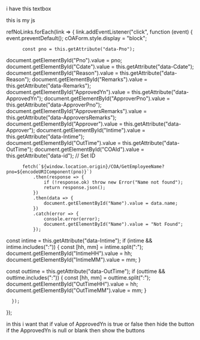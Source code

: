 i have this textbox 
<input type="hidden" asp-for="ApprovedYn" id="ApprovedYn" name="ApprovedYn" />

this is my js 

  refNoLinks.forEach(link => {
      link.addEventListener("click", function (event) {
          event.preventDefault();
          cOAForm.style.display = "block";

          const pno = this.getAttribute("data-Pno");
  document.getElementById("Pno").value = pno;
          document.getElementById("Cdate").value = this.getAttribute("data-Cdate");
          document.getElementById("Reason").value = this.getAttribute("data-Reason");
          document.getElementById("Remarks").value = this.getAttribute("data-Remarks");
          document.getElementById("ApprovedYn").value = this.getAttribute("data-ApprovedYn");
          document.getElementById("ApproverPno").value = this.getAttribute("data-ApproverPno");
          document.getElementById("ApproversRemarks").value = this.getAttribute("data-ApproversRemarks");
          document.getElementById("Approver").value = this.getAttribute("data-Approver");
          document.getElementById("Intime").value = this.getAttribute("data-Intime");
          document.getElementById("OutTime").value = this.getAttribute("data-OutTime");
          document.getElementById("COAId").value = this.getAttribute("data-id"); // Set ID


          fetch(`${window.location.origin}/COA/GetEmployeeName?pno=${encodeURIComponent(pno)}`)
              .then(response => {
                  if (!response.ok) throw new Error("Name not found");
                  return response.json();
              })
              .then(data => {
                  document.getElementById("Name").value = data.name;
              })
              .catch(error => {
                  console.error(error);
                  document.getElementById("Name").value = "Not Found";
              });
     

         
         
         
  const intime = this.getAttribute("data-Intime");
  if (intime && intime.includes(":")) {
      const [hh, mm] = intime.split(":");
      document.getElementById("IntimeHH").value = hh;
      document.getElementById("IntimeMM").value = mm;
  }

 
  const outtime = this.getAttribute("data-OutTime");
  if (outtime && outtime.includes(":")) {
      const [hh, mm] = outtime.split(":");
      document.getElementById("OutTimeHH").value = hh;
      document.getElementById("OutTimeMM").value = mm;
  }

      });
  });



in this i want that if value of ApprovedYn is true or false then hide the button if the ApprovedYn is null or blank then show the buttons
